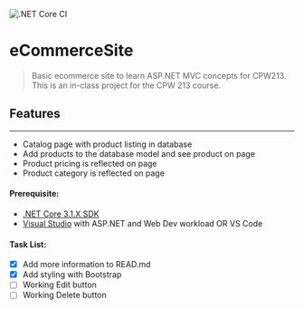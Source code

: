![.NET Core CI](https://github.com/Sa-wol/eCommerceSite/workflows/.NET%20Core%20CI/badge.svg)

# eCommerceSite
> Basic ecommerce site to learn ASP.NET MVC concepts for CPW213. This is an in-class project for the CPW 213 course.

## Features
------
- Catalog page with product listing in database
- Add products to the database model and see product on page
- Product pricing is reflected on page
- Product category is reflected on page

#### Prerequisite:
- [.NET Core 3.1.X SDK](https://dotnet.microsoft.com/download)
- [Visual Studio](https://visualstudio.microsoft.com/) with ASP.NET and Web Dev workload OR VS Code

#### Task List:
- [x] Add more information to READ.md
- [x]  Add styling with Bootstrap
- [ ] Working Edit button
- [ ] Working Delete button
